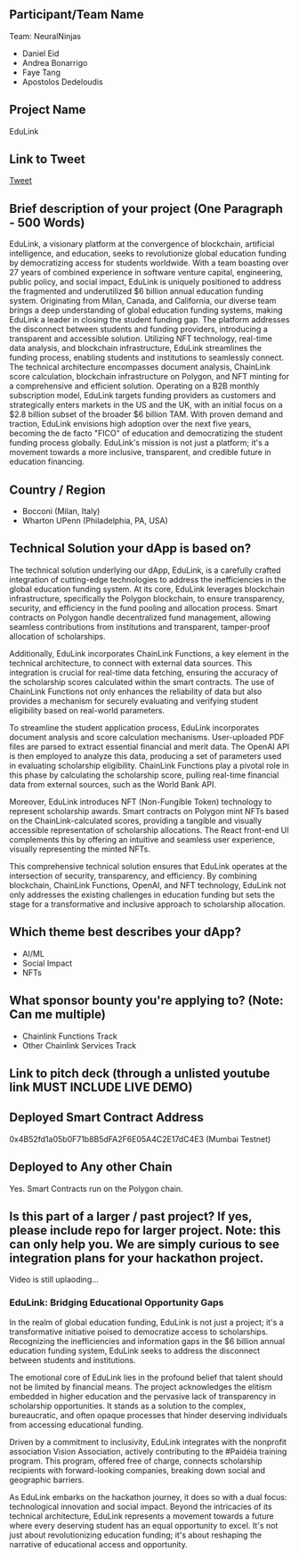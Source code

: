 ## Participant/Team Name

Team: NeuralNinjas

- Daniel Eid
- Andrea Bonarrigo
- Faye Tang
- Apostolos Dedeloudis

## Project Name

EduLink

## Link to Tweet

[Tweet](https://x.com/WaverAndrew/status/1761417681364799635?s=20)

## Brief description of your project (One Paragraph - 500 Words)

EduLink, a visionary platform at the convergence of blockchain, artificial intelligence, and education, seeks to revolutionize global education funding by democratizing access for students worldwide. With a team boasting over 27 years of combined experience in software venture capital, engineering, public policy, and social impact, EduLink is uniquely positioned to address the fragmented and underutilized $6 billion annual education funding system. Originating from Milan, Canada, and California, our diverse team brings a deep understanding of global education funding systems, making EduLink a leader in closing the student funding gap. The platform addresses the disconnect between students and funding providers, introducing a transparent and accessible solution. Utilizing NFT technology, real-time data analysis, and blockchain infrastructure, EduLink streamlines the funding process, enabling students and institutions to seamlessly connect. The technical architecture encompasses document analysis, ChainLink score calculation, blockchain infrastructure on Polygon, and NFT minting for a comprehensive and efficient solution. Operating on a B2B monthly subscription model, EduLink targets funding providers as customers and strategically enters markets in the US and the UK, with an initial focus on a $2.8 billion subset of the broader $6 billion TAM. With proven demand and traction, EduLink envisions high adoption over the next five years, becoming the de facto "FICO" of education and democratizing the student funding process globally. EduLink's mission is not just a platform; it's a movement towards a more inclusive, transparent, and credible future in education financing.

## Country / Region

- Bocconi (Milan, Italy)
- Wharton UPenn (Philadelphia, PA, USA)

## Technical Solution your dApp is based on?

The technical solution underlying our dApp, EduLink, is a carefully crafted integration of cutting-edge technologies to address the inefficiencies in the global education funding system. At its core, EduLink leverages blockchain infrastructure, specifically the Polygon blockchain, to ensure transparency, security, and efficiency in the fund pooling and allocation process. Smart contracts on Polygon handle decentralized fund management, allowing seamless contributions from institutions and transparent, tamper-proof allocation of scholarships.

Additionally, EduLink incorporates ChainLink Functions, a key element in the technical architecture, to connect with external data sources. This integration is crucial for real-time data fetching, ensuring the accuracy of the scholarship scores calculated within the smart contracts. The use of ChainLink Functions not only enhances the reliability of data but also provides a mechanism for securely evaluating and verifying student eligibility based on real-world parameters.

To streamline the student application process, EduLink incorporates document analysis and score calculation mechanisms. User-uploaded PDF files are parsed to extract essential financial and merit data. The OpenAI API is then employed to analyze this data, producing a set of parameters used in evaluating scholarship eligibility. ChainLink Functions play a pivotal role in this phase by calculating the scholarship score, pulling real-time financial data from external sources, such as the World Bank API.

Moreover, EduLink introduces NFT (Non-Fungible Token) technology to represent scholarship awards. Smart contracts on Polygon mint NFTs based on the ChainLink-calculated scores, providing a tangible and visually accessible representation of scholarship allocations. The React front-end UI complements this by offering an intuitive and seamless user experience, visually representing the minted NFTs.

This comprehensive technical solution ensures that EduLink operates at the intersection of security, transparency, and efficiency. By combining blockchain, ChainLink Functions, OpenAI, and NFT technology, EduLink not only addresses the existing challenges in education funding but sets the stage for a transformative and inclusive approach to scholarship allocation.

## Which theme best describes your dApp?

- AI/ML
- Social Impact
- NFTs

## What sponsor bounty you're applying to? (Note: Can me multiple)

- Chainlink Functions Track
- Other Chainlink Services Track

## Link to pitch deck (through a unlisted youtube link MUST INCLUDE LIVE DEMO)

## Deployed Smart Contract Address

0x4B52fd1a05b0F71b8B5dFA2F6E05A4C2E17dC4E3 (Mumbai Testnet)

## Deployed to Any other Chain

Yes. Smart Contracts run on the Polygon chain.

## Is this part of a larger / past project? If yes, please include repo for larger project. Note: this can only help you. We are simply curious to see integration plans for your hackathon project.

Video is still uplaoding...

### EduLink: Bridging Educational Opportunity Gaps

In the realm of global education funding, EduLink is not just a project; it's a transformative initiative poised to democratize access to scholarships. Recognizing the inefficiencies and information gaps in the $6 billion annual education funding system, EduLink seeks to address the disconnect between students and institutions.

The emotional core of EduLink lies in the profound belief that talent should not be limited by financial means. The project acknowledges the elitism embedded in higher education and the pervasive lack of transparency in scholarship opportunities. It stands as a solution to the complex, bureaucratic, and often opaque processes that hinder deserving individuals from accessing educational funding.

Driven by a commitment to inclusivity, EduLink integrates with the nonprofit association Vision Association, actively contributing to the #Paidéia training program. This program, offered free of charge, connects scholarship recipients with forward-looking companies, breaking down social and geographic barriers.

As EduLink embarks on the hackathon journey, it does so with a dual focus: technological innovation and social impact. Beyond the intricacies of its technical architecture, EduLink represents a movement towards a future where every deserving student has an equal opportunity to excel. It's not just about revolutionizing education funding; it's about reshaping the narrative of educational access and opportunity.
